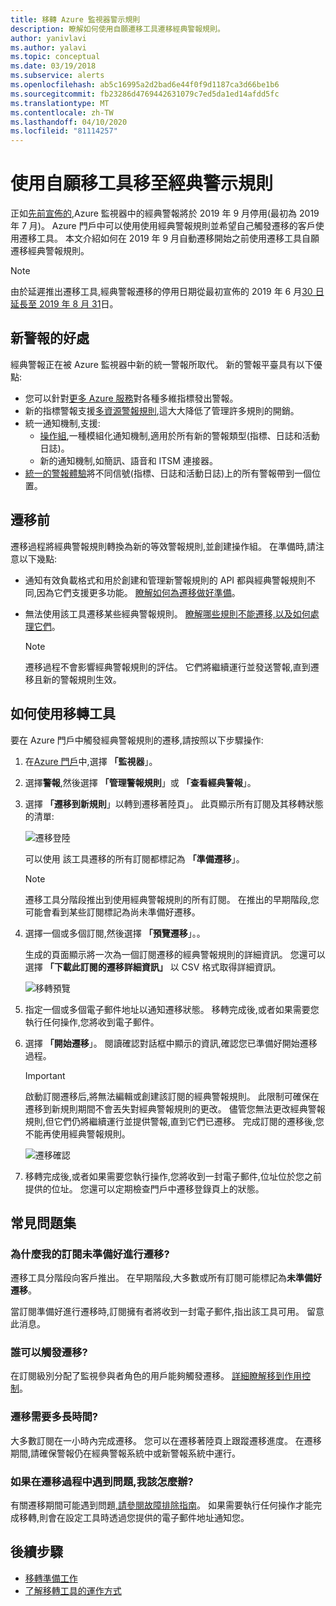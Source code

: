 ```yaml
---
title: 移轉 Azure 監視器警示規則
description: 瞭解如何使用自願遷移工具遷移經典警報規則。
author: yanivlavi
ms.author: yalavi
ms.topic: conceptual
ms.date: 03/19/2018
ms.subservice: alerts
ms.openlocfilehash: ab5c16995a2d2bad6e44f0f9d1187ca3d66be1b6
ms.sourcegitcommit: fb23286d4769442631079c7ed5da1ed14afdd5fc
ms.translationtype: MT
ms.contentlocale: zh-TW
ms.lasthandoff: 04/10/2020
ms.locfileid: "81114257"
---
```

# <a name="use-the-voluntary-migration-tool-to-migrate-your-classic-alert-rules"></a>使用自願移工具移至經典警示規則

正如[先前宣佈的](monitoring-classic-retirement.md),Azure 監視器中的經典警報將於 2019 年 9 月停用(最初為 2019 年 7 月)。 Azure 門戶中可以使用使用經典警報規則並希望自己觸發遷移的客戶使用遷移工具。 本文介紹如何在 2019 年 9 月自動遷移開始之前使用遷移工具自願遷移經典警報規則。

> [!NOTE]
> 由於延遲推出遷移工具,經典警報遷移的停用日期從最初宣佈的 2019 年 6 月[30 日延長至 2019 年 8 月 31](https://azure.microsoft.com/updates/azure-monitor-classic-alerts-retirement-date-extended-to-august-31st-2019/)日。

## <a name="benefits-of-new-alerts"></a>新警報的好處

經典警報正在被 Azure 監視器中新的統一警報所取代。 新的警報平臺具有以下優點:

- 您可以針對[更多 Azure 服務](alerts-metric-near-real-time.md#metrics-and-dimensions-supported)對各種多維指標發出警報。
- 新的指標警報支援[多資源警報規則](alerts-metric-overview.md#monitoring-at-scale-using-metric-alerts-in-azure-monitor),這大大降低了管理許多規則的開銷。
- 統一通知機制,支援:
  - [操作組](action-groups.md),一種模組化通知機制,適用於所有新的警報類型(指標、日誌和活動日誌)。
  - 新的通知機制,如簡訊、語音和 ITSM 連接器。
- [統一的警報體驗](alerts-overview.md)將不同信號(指標、日誌和活動日誌)上的所有警報帶到一個位置。

## <a name="before-you-migrate"></a>遷移前

遷移過程將經典警報規則轉換為新的等效警報規則,並創建操作組。 在準備時,請注意以下幾點:

- 通知有效負載格式和用於創建和管理新警報規則的 API 都與經典警報規則不同,因為它們支援更多功能。 [瞭解如何為遷移做好準備](alerts-prepare-migration.md)。

- 無法使用該工具遷移某些經典警報規則。 [瞭解哪些規則不能遷移,以及如何處理它們](alerts-understand-migration.md#classic-alert-rules-that-will-not-be-migrated)。

    > [!NOTE]
    > 遷移過程不會影響經典警報規則的評估。 它們將繼續運行並發送警報,直到遷移且新的警報規則生效。

## <a name="how-to-use-the-migration-tool"></a>如何使用移轉工具

要在 Azure 門戶中觸發經典警報規則的遷移,請按照以下步驟操作:

1. 在[Azure 門戶](https://portal.azure.com)中,選擇 **「監視器**」。

1. 選擇**警報**,然後選擇 **「管理警報規則**」或 **「查看經典警報**」。

1. 選擇 **「遷移到新規則**」以轉到遷移著陸頁」。 此頁顯示所有訂閱及其移轉狀態的清單:

    ![遷移登陸](media/alerts-migration/migration-landing.png "移轉規則")

    可以使用 該工具遷移的所有訂閱都標記為 **「準備遷移**」。

    > [!NOTE]
    > 遷移工具分階段推出到使用經典警報規則的所有訂閱。 在推出的早期階段,您可能會看到某些訂閱標記為尚未準備好遷移。

1. 選擇一個或多個訂閱,然後選擇 **「預覽遷移**」。。

    生成的頁面顯示將一次為一個訂閱遷移的經典警報規則的詳細資訊。 您還可以選擇 **「下載此訂閱的遷移詳細資訊」** 以 CSV 格式取得詳細資訊。

    ![移轉預覽](media/alerts-migration/migration-preview.png "預覽移轉")

1. 指定一個或多個電子郵件地址以通知遷移狀態。 移轉完成後,或者如果需要您執行任何操作,您將收到電子郵件。

1. 選擇 **「開始遷移**」。 閱讀確認對話框中顯示的資訊,確認您已準備好開始遷移過程。

    > [!IMPORTANT]
    > 啟動訂閱遷移后,將無法編輯或創建該訂閱的經典警報規則。 此限制可確保在遷移到新規則期間不會丟失對經典警報規則的更改。 儘管您無法更改經典警報規則,但它們仍將繼續運行並提供警報,直到它們已遷移。 完成訂閱的遷移後,您不能再使用經典警報規則。

    ![遷移確認](media/alerts-migration/migration-confirm.png "確認啟動移轉")

1. 移轉完成後,或者如果需要您執行操作,您將收到一封電子郵件,位址位於您之前提供的位址。 您還可以定期檢查門戶中遷移登錄頁上的狀態。

## <a name="frequently-asked-questions"></a>常見問題集

### <a name="why-is-my-subscription-listed-as-not-ready-for-migration"></a>為什麼我的訂閱未準備好進行遷移?

遷移工具分階段向客戶推出。 在早期階段,大多數或所有訂閱可能標記為**未準備好遷移**。 

當訂閱準備好進行遷移時,訂閱擁有者將收到一封電子郵件,指出該工具可用。 留意此消息。

### <a name="who-can-trigger-the-migration"></a>誰可以觸發遷移?

在訂閱級別分配了監視參與者角色的用戶能夠觸發遷移。 [詳細瞭解移到作用控制](alerts-understand-migration.md#who-can-trigger-the-migration)。

### <a name="how-long-will-the-migration-take"></a>遷移需要多長時間?

大多數訂閱在一小時內完成遷移。 您可以在遷移著陸頁上跟蹤遷移進度。 在遷移期間,請確保警報仍在經典警報系統中或新警報系統中運行。

### <a name="what-can-i-do-if-i-run-into-a-problem-during-migration"></a>如果在遷移過程中遇到問題,我該怎麼辦?

有關遷移期間可能遇到問題[,請參閱故障排除指南](alerts-understand-migration.md#common-problems-and-remedies)。 如果需要執行任何操作才能完成移轉,則會在設定工具時透過您提供的電子郵件地址通知您。

## <a name="next-steps"></a>後續步驟

- [移轉準備工作](alerts-prepare-migration.md)
- [了解移轉工具的運作方式](alerts-understand-migration.md)
